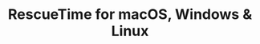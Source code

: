 ---
name: RescueTime
url: 'https://www.rescuetime.com'
category: Utilities
title: 'RescueTime for macOS, Windows & Linux'
key: rescuetime

---